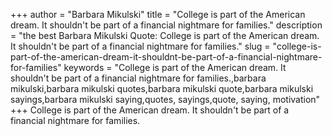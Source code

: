 +++
author = "Barbara Mikulski"
title = "College is part of the American dream. It shouldn't be part of a financial nightmare for families."
description = "the best Barbara Mikulski Quote: College is part of the American dream. It shouldn't be part of a financial nightmare for families."
slug = "college-is-part-of-the-american-dream-it-shouldnt-be-part-of-a-financial-nightmare-for-families"
keywords = "College is part of the American dream. It shouldn't be part of a financial nightmare for families.,barbara mikulski,barbara mikulski quotes,barbara mikulski quote,barbara mikulski sayings,barbara mikulski saying,quotes, sayings,quote, saying, motivation"
+++
College is part of the American dream. It shouldn't be part of a financial nightmare for families.
